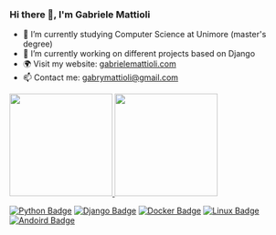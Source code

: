 ### Hi there 👋, I'm Gabriele Mattioli

- 🌱 I’m currently studying Computer Science at Unimore (master's degree) 
- 🔭 I’m currently working on different projects based on Django
- 🌍 Visit my website: <a href="https://gabrielemattioli.com" target="_blank">gabrielemattioli.com</a>
- 📫 Contact me: gabrymattioli@gmail.com


<div>
<a href="https://github.com/anuraghazra/github-readme-stats">
    <img src="https://github-readme-stats.vercel.app/api?username=mattiolato98&count_private=true&show_icons=true&theme=dracula&border_radius=15&include_all_commits=true&hide_border=true" height="180em" />
</a>
<a href="https://github.com/anuraghazra/github-readme-stats">
    <img src="https://github-readme-stats.vercel.app/api/top-langs/?username=mattiolato98&theme=dracula&border_radius=15&hide_border=true&layout=compact&langs_count=8" height="180em" />
</a>
</div>

[![Python Badge](https://img.shields.io/badge/-Python-306998?style=for-the-badge&logo=python&logoColor=white)](#)
[![Django Badge](https://img.shields.io/badge/-Django-092E20?style=for-the-badge&logo=django&logoColor=white)](#)
[![Docker Badge](https://img.shields.io/badge/-Docker-0db7ed?style=for-the-badge&logo=docker&logoColor=white)](#)
[![Linux Badge](https://img.shields.io/badge/-Linux-d4ad00?style=for-the-badge&logo=linux&logoColor=white)](#)
[![Andoird Badge](https://img.shields.io/badge/-Android-333333?style=for-the-badge&logo=android&logoColor)](#)

<!--
**mattiolato98/mattiolato98** is a ✨ _special_ ✨ repository because its `README.md` (this file) appears on your GitHub profile.

Here are some ideas to get you started:

- 🔭 I’m currently working on ...
- 🌱 I’m currently learning ...
- 👯 I’m looking to collaborate on ...
- 🤔 I’m looking for help with ...
- 💬 Ask me about ...
- 📫 How to reach me: ...
- 😄 Pronouns: ...
- ⚡ Fun fact: ...
-->
